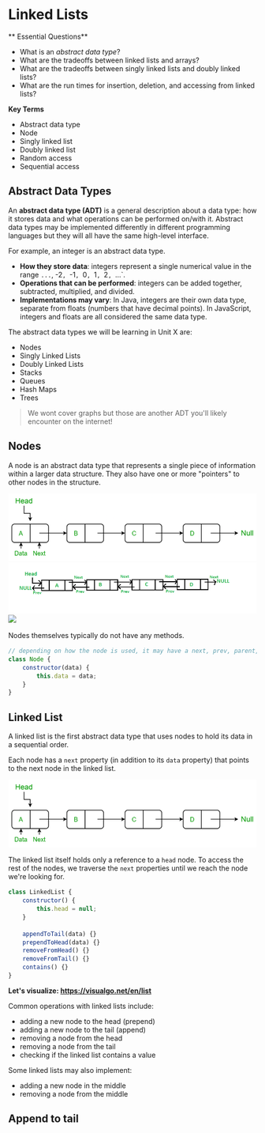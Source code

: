# Linked Lists

** Essential Questions**
* What is an _abstract data type_?
* What are the tradeoffs between linked lists and arrays?
* What are the tradeoffs between singly linked lists and doubly linked lists?
* What are the run times for insertion, deletion, and accessing from linked lists?

**Key Terms**
* Abstract data type
* Node
* Singly linked list
* Doubly linked list
* Random access
* Sequential access

## Abstract Data Types

An **abstract data type (ADT)** is a general description about a data type: how it stores data and what operations can be performed on/with it. Abstract data types may be implemented differently in different programming languages but they will all have the same high-level interface.

For example, an integer is an abstract data type. 
* **How they store data**: integers represent a single numerical value in the range `...`, -2`, `-1`, `0`, `1`, `2`, `...`. 
* **Operations that can be performed**: integers can be added together, subtracted, multiplied, and divided. 
* **Implementations may vary**: In Java, integers are their own data type, separate from floats (numbers that have decimal points). In JavaScript, integers and floats are all considered the same data type.

The abstract data types we will be learning in Unit X are:
* Nodes
* Singly Linked Lists
* Doubly Linked Lists
* Stacks
* Queues
* Hash Maps
* Trees

> We wont cover graphs but those are another ADT you'll likely encounter on the internet!

## Nodes

A node is an abstract data type that represents a single piece of information within a larger data structure. They also have one or more "pointers" to other nodes in the structure.

<img src="./img/linked-list.png">
<img src="./img/doubly-linked-list.png">
<img src="./img/tree.png">

Nodes themselves typically do not have any methods.

```js
// depending on how the node is used, it may have a next, prev, parent, or children, property
class Node {
    constructor(data) {
        this.data = data;
    }
}
```

## Linked List

A linked list is the first abstract data type that uses nodes to hold its data in a sequential order.

Each node has a `next` property (in addition to its `data` property) that points to the next node in the linked list.

<img src="./img/linked-list.png">

The linked list itself holds only a reference to a `head` node. To access the rest of the nodes, we traverse the `next` properties until we reach the node we're looking for.

```js
class LinkedList {
    constructor() {
        this.head = null;
    }
    
    appendToTail(data) {}
    prependToHead(data) {}
    removeFromHead() {}
    removeFromTail() {}
    contains() {}
}
```

**Let's visualize: https://visualgo.net/en/list**

Common operations with linked lists include:
* adding a new node to the head (prepend)
* adding a new node to the tail (append)
* removing a node from the head
* removing a node from the tail
* checking if the linked list contains a value

Some linked lists may also implement:
* adding a new node in the middle
* removing a node from the middle


## Append to tail
